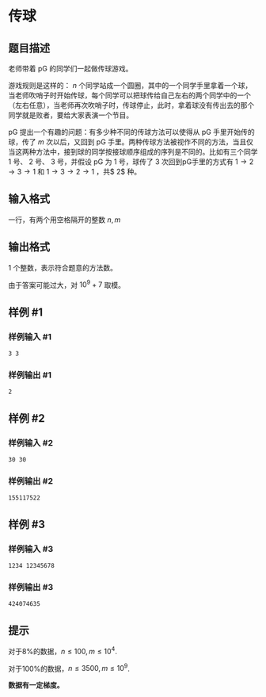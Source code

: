 # 传球

## 题目描述

老师带着 pG 的同学们一起做传球游戏。

游戏规则是这样的： $n$ 个同学站成一个圆圈，其中的一个同学手里拿着一个球，当老师吹哨子时开始传球，每个同学可以把球传给自己左右的两个同学中的一个（左右任意），当老师再次吹哨子时，传球停止，此时，拿着球没有传出去的那个同学就是败者，要给大家表演一个节目。

pG 提出一个有趣的问题：有多少种不同的传球方法可以使得从 pG 手里开始传的球，传了 $m$ 次以后，又回到 pG 手里。两种传球方法被视作不同的方法，当且仅当这两种方法中，接到球的同学按接球顺序组成的序列是不同的。比如有三个同学 $1$ 号、 $2$ 号、 $3$ 号，并假设 pG 为 $1$ 号，球传了 $3$ 次回到pG手里的方式有 $1 \to 2 \to 3 \to 1$ 和 $1 \to 3 \to 2 \to 1$ ，共$ 2$ 种。

## 输入格式

一行，有两个用空格隔开的整数 $n,m$

## 输出格式

$1$ 个整数，表示符合题意的方法数。

由于答案可能过大，对 $10^9+7$ 取模。

## 样例 #1

### 样例输入 #1
```
3 3
```

### 样例输出 #1

```
2
```

## 样例 #2

### 样例输入 #2
```
30 30
```

### 样例输出 #2

```
155117522
```

## 样例 #3

### 样例输入 #3
```
1234 12345678
```

### 样例输出 #3

```
424074635
```

## 提示

对于8%的数据，$n \le 100,m \le 10^4$.

对于100%的数据，$n \le 3500,m \le 10^9$.

**数据有一定梯度。**

